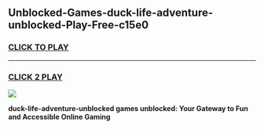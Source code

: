 
## Unblocked-Games-duck-life-adventure-unblocked-Play-Free-c15e0
<h3>
<a href="https://premium76.site?title=duck-life-adventure-unblocked&ref=18A1">CLICK TO PLAY</a></h3>
<hr>

<h3>
<a href="https://premium76.site?title=duck-life-adventure-unblocked&ref=18A1">CLICK 2 PLAY</a>
  
</h3>

<a href="https://premium76.site?title=duck-life-adventure-unblocked&ref=18A1"><img src="https://clearcache.store/games.png"></a>


**duck-life-adventure-unblocked games unblocked: Your Gateway to Fun and Accessible Online Gaming**
